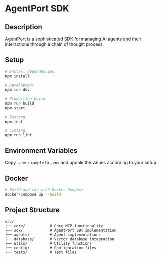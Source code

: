 # AgentPort SDK

## Description
AgentPort is a sophisticated SDK for managing AI agents and their interactions through a chain of thought process.

## Setup
```bash
# Install dependencies
npm install

# Development
npm run dev

# Production build
npm run build
npm start

# Testing
npm test

# Linting
npm run lint
```

## Environment Variables
Copy `.env.example` to `.env` and update the values according to your setup.

## Docker
```bash
# Build and run with Docker Compose
docker-compose up --build
```

## Project Structure
```
src/
├── core/           # Core MCP functionality
├── sdk/            # AgentPort SDK implementation
├── agents/         # Agent implementations
├── database/       # Vector database integration
├── utils/          # Utility functions
├── config/         # Configuration files
└── tests/          # Test files
```
